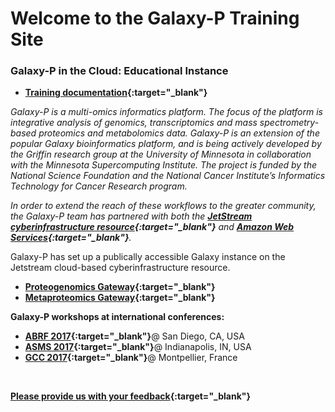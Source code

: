 

# Welcome to the Galaxy-P Training Site

### **Galaxy-P in the Cloud: Educational Instance**

- **[Training documentation](https://z.umn.edu/gptraining2017doc){:target="_blank"}**

_Galaxy-P is a multi-omics informatics platform. The focus of the platform is integrative analysis of genomics, transcriptomics and mass spectrometry-based proteomics and metabolomics data. Galaxy-P is an extension of the popular Galaxy bioinformatics platform, and is being actively developed by the Griffin research group at the University of Minnesota in collaboration with the Minnesota Supercomputing Institute.  The project is funded by the National Science Foundation and the National Cancer Institute’s Informatics Technology for Cancer Research program._

_In order to extend the reach of these workflows to the greater community, the Galaxy-P team has partnered with both the **[JetStream cyberinfrastructure resource](http://jetstream-cloud.org/){:target="_blank"}** and **[Amazon Web Services](https://aws.amazon.com){:target="_blank"}**._  

Galaxy-P has set up a publically accessible Galaxy instance on the Jetstream cloud-based cyberinfrastructure resource.
- **[Proteogenomics Gateway](z.umn.edu/proteogenomicsgateway){:target="_blank"}**
- **[Metaproteomics Gateway](z.umn.edu/metaproteomicsgateway){:target="_blank"}**


**Galaxy-P workshops at international conferences:**
- **[ABRF 2017](https://galaxyproteomics.github.io/abrf2017/){:target="_blank"}**@ San Diego, CA, USA 
- **[ASMS 2017](https://galaxyproteomics.github.io/asms2017/){:target="_blank"}**@ Indianapolis, IN, USA
- **[GCC 2017](https://galaxyproteomics.github.io/gcc2017/){:target="_blank"}**@ Montpellier, France

<br>

**[Please provide us with your feedback](https://z.umn.edu/galaxypedufb){:target="_blank"}**
